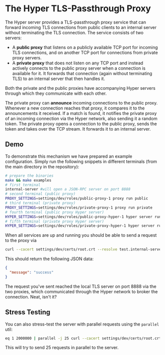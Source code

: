 # The Hyper TLS-Passthrough Proxy

The Hyper server provides a TLS-passthrough proxy service that can forward incoming TLS connections from public clients to an internal server without terminating the TLS connection. The service consists of two servers:

* A **public proxy** that listens on a publicly available TCP port for incoming TLS connections, and on another TCP port for connections from private proxy servers.
* A **private proxy** that does not listen on any TCP port and instead actively connects to the public proxy server when a connection is available for it. It forwards that connection (again without terminating TLS) to an internal server that then handles it.

Both the private and the public proxies have accompanying Hyper servers through which they communicate with each other. 

The private proxy can **announce** incoming connections to the public proxy. Whenever a new connection reaches that proxy, it compares it to the announcements it received. If a match is found, it notifies the private proxy of an incoming connection via the Hyper network, also sending it a random token. The private proxy opens a connection to the public proxy, sends the token and takes over the TCP stream. It forwards it to an internal server.

## Demo

To demonstrate this mechanism we have prepared an example configuration. Simply run the following snippets in different terminals (from the main directory in the repository):

```bash
# prepare the binaries
make && make examples
# first terminal
internal-server #will open a JSON-RPC server on port 8888
# second terminal (public proxy)
PROXY_SETTINGS=settings/dev/roles/public-proxy-1 proxy run public
# third terminal (private proxy)
PROXY_SETTINGS=settings/dev/roles/private-proxy-1 proxy run private
# fourth terminal (public proxy Hyper server)
HYPER_SETTINGS=settings/dev/roles/public-proxy-hyper-1 hyper server run
# fifth terminal (private proxy Hyper server)
HYPER_SETTINGS=settings/dev/roles/private-proxy-hyper-1 hyper server run
```

When all services are up and running you should be able to send a request to the proxy via

```bash
curl --cacert settings/dev/certs/root.crt --resolve test.internal-server.local:4433:127.0.0.1 https://test.internal-server.local:4433/jsonrpc | jq .

```

This should return the following JSON data:

```json
{
  "message": "success"
}
```

The request you've sent reached the local TLS server on port 8888 via the two proxies, which communicated through the Hyper network to broker the connection. Neat, isn't it?

## Stress Testing

You can also stress-test the server with parallel requests using the `parallel`
util:

```bash
eq 1 2000000 | parallel -j 25 curl --cacert settings/dev/certs/root.crt --resolve test.internal-server.local:4433:127.0.0.1 https://test.internal-server.local:4433/jsonrpc --data "{}"
```

This will try to send 25 requests in parallel to the server.